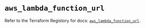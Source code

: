# `aws_lambda_function_url`

Refer to the Terraform Registory for docs: [`aws_lambda_function_url`](https://registry.terraform.io/providers/hashicorp/aws/5.5.0/docs/resources/lambda_function_url).
